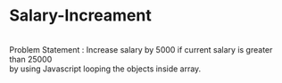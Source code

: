 # Salary-Increament
<br> Problem Statement : Increase salary by 5000 if current salary is greater than 25000 </br>
by using Javascript
looping the objects inside array.
